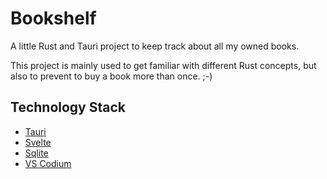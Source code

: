 # Bookshelf

A little Rust and Tauri project to keep track about all my owned books.

This project is mainly used to get familiar with different Rust concepts,
but also to prevent to buy a book more than once. ;-)

## Technology Stack

- [Tauri](https://tauri.app/)
- [Svelte](https://svelte.dev/)
- [Sqlite](https://www.sqlite.org/index.html)
- [VS Codium](https://vscodium.com/)
